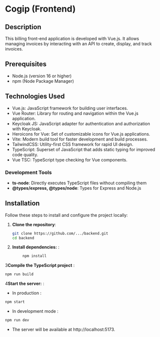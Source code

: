 # Cogip  (Frontend)

## Description 
This billing front-end application is developed with Vue.js. It allows managing invoices by interacting with an API to create, display, and track invoices.

## Prerequisites
- Node.js (version 16 or higher)
- npm (Node Package Manager)

## Technologies Used
 - Vue.js: JavaScript framework for building user interfaces.
 - Vue Router: Library for routing and navigation within the Vue.js application.
 - Keycloak JS: JavaScript adapter for authentication and authorization with Keycloak.
 - Heroicons for Vue: Set of customizable icons for Vue.js applications.
 - Vite: Modern build tool for faster development and build processes.
 - TailwindCSS: Utility-first CSS framework for rapid UI design.
 - TypeScript: Superset of JavaScript that adds static typing for improved code quality.
 - Vue TSC: TypeScript type checking for Vue components.

### Development Tools
- **ts-node**: Directly executes TypeScript files without compiling them
- **@types/express, @types/node**: Types for Express and Node.js


## Installation

Follow these steps to install and configure the project locally:

1. **Clone the repository**:
   ```bash
   git clone https://github.com/.../backend.git
   cd backend

2. **Install dependencies:** :

```bash
    	npm install
```

3**Compile the TypeScript project** :

```bash
npm run build
```
4**Start the server:** :

- In production :
```bash
npm start
```

- In development mode :
```bash
npm run dev
```

- The server will be available at http://localhost:5173.

